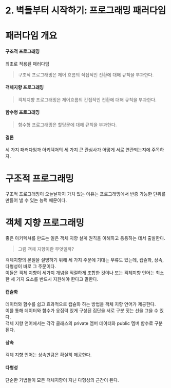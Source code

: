 # 2. 벽돌부터 시작하기: 프로그래밍 패러다임

# 패러다임 개요
#### 구조적 프로그래밍
최초로 적용된 패러다임  
> 구조적 프로그래밍은 제어 흐름의 직접적인 전환에 대해 규칙을 부과한다.

#### 객체지향 프로그래밍  
> 객체지향 프로그래밍은 제어흐름의 간접적인 전환에 대해 규칙을 부과한다.

#### 함수형 프로그래밍
> 함수형 프로그래밍은 할당문에 대해 규칙을 부과한다.

#### 결론
세 가지 패러다임과 아키텍쳐의 세 가지 큰 관심사가 어떻게 서로 연관되는지에 주목하자.
# 구조적 프로그래밍
구조적 프로그래밍이 오늘날까지 가치 있는 이유는 프로그래밍에서 반증 가능한 단위를 만들어 낼 수 있는 능력 때문이다.  
# 객체 지향 프로그래밍  
좋은 아키텍쳐를 만드는 일은 객체 지향 설계 원칙을 이해하고 응용하는 데서 출발한다.
> 그럼 객체 지향이란 무엇일까?

객체지향의 본질을 설명하기 위해 세 가지 주문에 기대는 부류도 있는데, 캡슐화, 상속, 다형성이 바로 그 주문이다.  
이들은 객체 지향이 세가지 개념을 적절하게 조합한 것이나 또는 객체지향 언어는 최소한 세 가지 요소를 반드시 지원해야 한다고 말한다.  

#### 캡슐화 
데이터와 함수를 쉽고 효과적으로 캡슐화 하는 방법을 객체 지향 언어가 제공한다.  
이를 통해 데이터와 함수가 응집력 있게 구성된 집단을 서로 구분 짓는 선을 그을 수 있다.  
객체 지향 언어에서는 각각 클래스의 private 멤버 데이터와 public 멤버 함수로 구분 된다.  

#### 상속
객체 지향 언어는 상속만큼은 확실히 제공한다.  

#### 다형성
단순한 기법들이 모든 객체지향이 지닌 다형성의 근간이 된다. 
